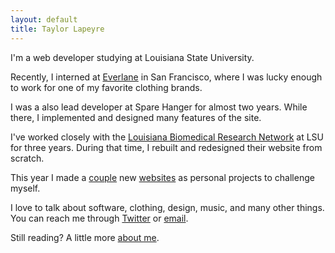 ```yaml
---
layout: default
title: Taylor Lapeyre
---
```


I'm a web developer studying at Louisiana State University.

Recently, I interned at [Everlane][everlane] in San Francisco, where I was lucky enough to work for one of my favorite clothing brands.

I was a also lead developer at Spare Hanger for almost two years. While there, I implemented and designed many features of the site.

I've worked closely with the [Louisiana Biomedical Research Network][lbrn] at LSU for three years. During that time, I rebuilt and redesigned their website from scratch.

This year I made a [couple][koan] new [websites][agora] as personal projects to challenge myself.

I love to talk about software, clothing, design, music, and many other things. You can reach me through [Twitter][twitter] or [email][email].

Still reading? A little more [about me][about].

[everlane]: http://everlane.com
[lbrn]: http://lbrn.lsu.edu
[agora]: https://github.com/taylorlapeyre/agora
[twitter]: http://twitter.com/taylorlapeyre
[email]: mailto:hello@taylorlapeyre.me
[about]: /about
[koan]: https://github.com/koan-network
